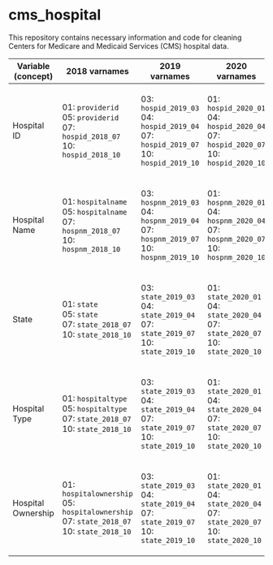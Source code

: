 # cms_hospital
This repository contains necessary information and code for cleaning Centers for Medicare and Medicaid Services (CMS) hospital data. 

| Variable (concept) | 2018 varnames                                             | 2019 varnames                                             | 2020 varnames                                             | 2021 varnames                                                          | 2022 varnames                                             | 2023 varnames                                                                  | 2024 varnames                                             | 2025 varnames                          |
|--------------------|-----------------------------------------------------------|-----------------------------------------------------------|-----------------------------------------------------------|-------------------------------------------------------------------------|-----------------------------------------------------------|-------------------------------------------------------------------------------|-----------------------------------------------------------|---------------------------------------|
| Hospital ID        | 01: `providerid`<br>05: `providerid`<br>07: `hospid_2018_07`<br>10: `hospid_2018_10` | 03: `hospid_2019_03`<br>04: `hospid_2019_04`<br>07: `hospid_2019_07`<br>10: `hospid_2019_10` | 01: `hospid_2020_01`<br>04: `hospid_2020_04`<br>07: `hospid_2020_07`<br>10: `hospid_2020_10` | 01: `hospid_2021_01`<br>03: `hospid_2021_03`<br>04: `hospid_2021_04`<br>07: `hospid_2021_07`<br>10: `hospid_2021_10` | 01: `hospid_2022_01`<br>04: `hospid_2022_04`<br>07: `hospid_2022_07`<br>10: `hospid_2022_10` | 01: `hospid_2023_01`<br>04: `hospid_2023_04`<br>07: `hospid_2023_07`<br>10: `hospid_2023_10`<br>11: `hospid_2023_11` | 01: `hospid_2024_01`<br>04: `hospid_2024_04`<br>07: `hospid_2024_07`<br>10: `hospid_2024_10` | 02: `hospid_2025_02`<br>04: `hospid_2025_04`<br>08: `hospid_2025_08` |
| Hospital Name      | 01: `hospitalname`<br>05: `hospitalname`<br>07: `hospnm_2018_07`<br>10: `hospnm_2018_10` | 03: `hospnm_2019_03`<br>04: `hospnm_2019_04`<br>07: `hospnm_2019_07`<br>10: `hospnm_2019_10` | 01: `hospnm_2020_01`<br>04: `hospnm_2020_04`<br>07: `hospnm_2020_07`<br>10: `hospnm_2020_10` | 01: `hospnm_2021_01`<br>03: `hospnm_2021_03`<br>04: `hospnm_2021_04`<br>07: `hospnm_2021_07`<br>10: `hospnm_2021_10` | 01: `hospnm_2022_01`<br>04: `hospnm_2022_04`<br>07: `hospnm_2022_07`<br>10: `hospnm_2022_10` | 01: `hospnm_2023_01`<br>04: `hospnm_2023_04`<br>07: `hospnm_2023_07`<br>10: `hospnm_2023_10`<br>11: `hospnm_2023_11` | 01: `hospnm_2024_01`<br>04: `hospnm_2024_04`<br>07: `hospnm_2024_07`<br>10: `hospnm_2024_10` | 02: `hospnm_2025_02`<br>04: `hospnm_2025_04`<br>08: `hospnm_2025_08` |
| State              | 01: `state`<br>05: `state`<br>07: `state_2018_07`<br>10: `state_2018_10`     | 03: `state_2019_03`<br>04: `state_2019_04`<br>07: `state_2019_07`<br>10: `state_2019_10`     | 01: `state_2020_01`<br>04: `state_2020_04`<br>07: `state_2020_07`<br>10: `state_2020_10`     | 01: `state_2021_01`<br>03: `state_2021_03`<br>04: `state_2021_04`<br>07: `state_2021_07`<br>10: `state_2021_10`     | 01: `state_2022_01`<br>04: `state_2022_04`<br>07: `state_2022_07`<br>10: `state_2022_10`     | 01: `state_2023_01`<br>04: `state_2023_04`<br>07: `state_2023_07`<br>10: `state_2023_10`<br>11: `state_2023_11`     | 01: `state_2024_01`<br>04: `state_2024_04`<br>07: `state_2024_07`<br>10: `state_2024_10`     | 02: `state_2025_02`<br>04: `state_2025_04`<br>08: `state_2025_08` |
| Hospital Type              | 01: `hospitaltype`<br>05: `hospitaltype`<br>07: `state_2018_07`<br>10: `state_2018_10`     | 03: `state_2019_03`<br>04: `state_2019_04`<br>07: `state_2019_07`<br>10: `state_2019_10`     | 01: `state_2020_01`<br>04: `state_2020_04`<br>07: `state_2020_07`<br>10: `state_2020_10`     | 01: `state_2021_01`<br>03: `state_2021_03`<br>04: `state_2021_04`<br>07: `state_2021_07`<br>10: `state_2021_10`     | 01: `state_2022_01`<br>04: `state_2022_04`<br>07: `state_2022_07`<br>10: `state_2022_10`     | 01: `state_2023_01`<br>04: `state_2023_04`<br>07: `state_2023_07`<br>10: `state_2023_10`<br>11: `state_2023_11`     | 01: `state_2024_01`<br>04: `state_2024_04`<br>07: `state_2024_07`<br>10: `state_2024_10`     | 02: `state_2025_02`<br>04: `state_2025_04`<br>08: `state_2025_08` |
| Hospital Ownership             | 01: `hospitalownership`<br>05: `hospitalownership`<br>07: `state_2018_07`<br>10: `state_2018_10`     | 03: `state_2019_03`<br>04: `state_2019_04`<br>07: `state_2019_07`<br>10: `state_2019_10`     | 01: `state_2020_01`<br>04: `state_2020_04`<br>07: `state_2020_07`<br>10: `state_2020_10`     | 01: `state_2021_01`<br>03: `state_2021_03`<br>04: `state_2021_04`<br>07: `state_2021_07`<br>10: `state_2021_10`     | 01: `state_2022_01`<br>04: `state_2022_04`<br>07: `state_2022_07`<br>10: `state_2022_10`     | 01: `state_2023_01`<br>04: `state_2023_04`<br>07: `state_2023_07`<br>10: `state_2023_10`<br>11: `state_2023_11`     | 01: `state_2024_01`<br>04: `state_2024_04`<br>07: `state_2024_07`<br>10: `state_2024_10`     | 02: `state_2025_02`<br>04: `state_2025_04`<br>08: `state_2025_08` |
